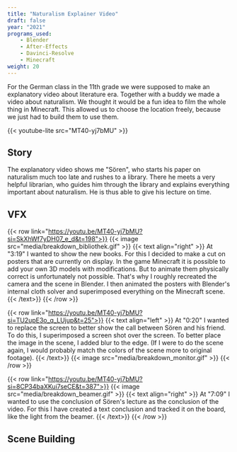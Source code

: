 ```yaml
---
title: "Naturalism Explainer Video"
draft: false
year: "2021"
programs_used:
    - Blender
    - After-Effects
    - Davinci-Resolve
    - Minecraft
weight: 20
---
```


For the German class in the 11th grade we were supposed to make an explanatory video about literature era. Together with a buddy we made a video about naturalism. We thought it would be a fun idea to film the whole thing in Minecraft. This allowed us to choose the location freely, because we just had to build them to use them.

{{< youtube-lite src="MT40-yj7bMU" >}}

## Story

The explanatory video shows me "Sören", who starts his paper on naturalism much too late and rushes to a library. There he meets a very helpful librarian, who guides him through the library and explains everything important about naturalism. He is thus able to give his lecture on time.

## VFX 

{{< row link="https://youtu.be/MT40-yj7bMU?si=SkXhWf7yDH07_e_d&t=198">}}
    {{< image src="media/breakdown_bibliothek.gif" >}}
    {{< text align="right" >}}
    At "3:19" I wanted to show the new books. For this I decided to make a cut on posters that are currently on display. In the game Minecraft it is possible to add your own 3D models with modifications. But to animate them physically correct is unfortunately not possible. That's why I roughly recreated the camera and the scene in Blender. I then animated the posters with Blender's internal cloth solver and superimposed everything on the Minecraft scene.
    {{< /text>}}
{{< /row >}}

{{< row link="https://youtu.be/MT40-yj7bMU?si=TU2upE3o_q_LUjup&t=25">}}
    {{< text align="left" >}}
    At "0:20" I wanted to replace the screen to better show the call between Sören and his friend. To do this, I superimposed a screen shot over the screen. To better place the image in the scene, I added blur to the edge.
    (If I were to do the scene again, I would probably match the colors of the scene more to original footage).
    {{< /text>}}
    {{< image src="media/breakdown_monitor.gif" >}}
{{< /row >}}

{{< row link="https://youtu.be/MT40-yj7bMU?si=8CP34baXKui7seCE&t=387">}}
    {{< image src="media/breakdown_beamer.gif" >}}
    {{< text align="right" >}}
    At "7:09" I wanted to use the conclusion of Sören's lecture as the conclusion of the video. For this I have created a text conclusion and tracked it on the board, like the light from the beamer.
    {{< /text>}}
{{< /row >}}



## Scene Building

